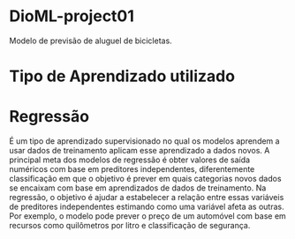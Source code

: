 # DioML-project01
Modelo de previsão de aluguel de bicicletas.

# Tipo de Aprendizado utilizado
# Regressão
É um tipo de aprendizado supervisionado no qual os modelos aprendem a usar dados de treinamento aplicam esse aprendizado a dados novos. A principal meta dos modelos de regressão é obter valores de saída numéricos com base em preditores independentes, diferentemente classificação  em que o objetivo é prever em quais categorias novos dados se encaixam com base em aprendizados de dados de treinamento. Na regressão, o objetivo é ajudar a estabelecer a relação entre essas variáveis de preditores independentes estimando como uma variável afeta as outras. Por exemplo, o modelo pode prever o preço de um automóvel com base em recursos como quilômetros por litro e classificação de segurança.

